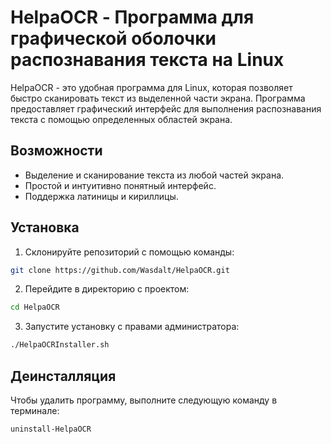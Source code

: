 # HelpaOCR - Программа для графической оболочки распознавания текста на Linux

HelpaOCR - это удобная программа для Linux, которая позволяет быстро сканировать текст из выделенной части экрана. Программа предоставляет графический интерфейс для выполнения распознавания текста с помощью определенных областей экрана.

## Возможности

- Выделение и сканирование текста из любой частей экрана.
- Простой и интуитивно понятный интерфейс.
- Поддержка латиницы и кириллицы.

## Установка

1. Склонируйте репозиторий с помощью команды:
```bash
git clone https://github.com/Wasdalt/HelpaOCR.git
```

2. Перейдите в директорию с проектом:
```bash
cd HelpaOCR
```

3. Запустите установку с правами администратора:
```bash
./HelpaOCRInstaller.sh
```


## Деинсталляция

Чтобы удалить программу, выполните следующую команду в терминале:
```bash
uninstall-HelpaOCR
```
